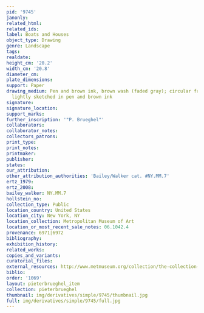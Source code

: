 ```yaml
---
pid: '9745'
janonly: 
related_html: 
related_ids: 
label: Boats and Houses
object_type: Drawing
genre: Landscape
tags: 
realdate: 
height_cm: '20.2'
width_cm: '20.8'
diameter_cm: 
plate_dimensions: 
support: Paper
drawing_medium: Pen and brown ink, brown wash (faded gray); circular framing lines
  lightly sketched in pen and brown ink
signature: 
signature_location: 
support_marks: 
further_inscription: '"P. Brueghel"'
collaborators: 
collaborator_notes: 
collectors_patrons: 
print_type: 
print_notes: 
printmaker: 
publisher: 
states: 
our_attribution: 
other_attribution_authorities: 'Bailey/Walker cat. #NY.MM.7'
ertz_1979: 
ertz_2008: 
bailey_walker: NY.MM.7
hollstein_no: 
collection_type: Public
location_country: United States
location_city: New York, NY
location_collection: Metropolitan Museum of Art
location_or_most_recent_sale_notes: 06.1042.4
provenance: 6971|6972
bibliography: 
exhibition_history: 
related_works: 
copies_and_variants: 
curatorial_files: 
external_resources: http://www.metmuseum.org/collection/the-collection-online/search/335118
biblio: 
order: '1069'
layout: pieterbrueghel_item
collection: pieterbrueghel
thumbnail: img/derivatives/simple/9745/thumbnail.jpg
full: img/derivatives/simple/9745/full.jpg
---
```

